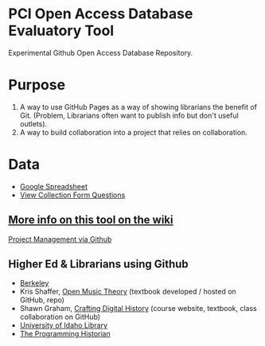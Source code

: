 # PCI Open Access Database Evaluatory Tool
Experimental Github Open Access Database Repository.

# Purpose
1. A way to use GitHub Pages as a way of showing librarians the benefit of Git. (Problem, Librarians often want to publish info but don't useful outlets). 
2. A way to build collaboration into a project that relies on collaboration.

# Data
* [Google Spreadsheet](https://docs.google.com/spreadsheets/d/1xfK6a0UIHLSK3h2nBxqznPi-dHRQI4nsjpRDBAO6Z1A/edit#gid=2117347238)
* [View Collection Form Questions](https://docs.google.com/forms/d/e/1FAIpQLSfpyFi9QKnO3lWvUpagKITSVO_8-FRYSappCR7GygicCQOChA/viewform)

## [More info on this tool on the wiki](https://github.com/WCC-Library/oadb/wiki)
[Project Management via Github](https://github.com/features/project-management/)

## Higher Ed & Librarians using Github
* [Berkeley](https://technology.berkeley.edu/services/web-development-and-hosting-enterprise-applications/github-berkeley)
* Kris Shaffer, [Open Music Theory](http://openmusictheory.com/) (textbook developed / hosted on GitHub, repo)
* Shawn Graham, [Crafting Digital History](http://site.craftingdigitalhistory.ca/) (course website, textbook, class collaboration on GitHub)
* [University of Idaho Library](https://uidaholib.github.io/get-git/)
* [The Programming Historian](https://programminghistorian.org/)
